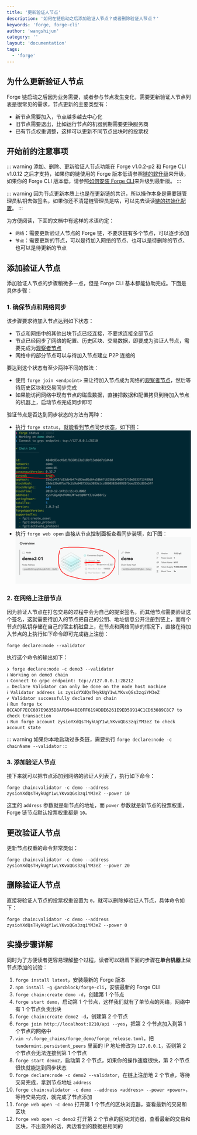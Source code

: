 ```yaml
---
title: '更新验证人节点'
description: '如何在链启动之后添加验证人节点？或者删除验证人节点？'
keywords: 'forge, forge-cli'
author: 'wangshijun'
category: ''
layout: 'documentation'
tags:
  - 'forge'
---
```


## 为什么更新验证人节点

Forge 链启动之后因为业务需要，或者参与节点发生变化，需要更新验证人节点列表是很常见的需求，节点更新的主要类型有：

- 新节点需要加入，节点越多越去中心化
- 旧节点需要退出，比如运行节点的机器到期需要更换服务商
- 已有节点权重调整，这样可以更新不同节点出块时的投票权

## 开始前的注意事项

::: warning
添加、删除、更新验证人节点功能在 Forge v1.0.2-p2 和 Forge CLI v1.0.12 之后才支持，如果你的链使用的 Forge 版本低请参照[链的软升级](../../2-manage-chain-node/upgrade-chain)来升级，如果你的 Forge CLI 版本低，请参照[如何安装 Forge CLI](../../1-introduction/install-forge-cli)来升级到最新版。
:::

::: warning
因为节点更新本质上也是在更新链的共识，所以操作本身是需要链管理员私钥去做签名，如果你还不清楚链管理员是啥，可以先去读读[链的初始化配置](../../1-introduction/initial-setup)。
:::

为方便阅读，下面的文档中有这样的术语约定：

- `网络`：需要更新验证人节点的 Forge 链，不要求链有多个节点，可以逐步添加
- `节点`：需要更新的节点，可以是待加入网络的节点、也可以是待删除的节点、也可以是待更新的节点

## 添加验证人节点

添加验证人节点的步骤稍微多一点，但是 Forge CLI 基本都能协助完成。下面是具体步骤：

### 1. 确保节点和网络同步

该步骤要求待加入节点达到如下状态：

- 节点和网络中的其他出块节点已经连接，不要求连接全部节点
- 节点已经同步了网络的配置、历史区块、交易数据，即要成为验证人节点，需要先成为[观察者节点](../join-existing-network)
- 网络中的部分节点可以与待加入节点建立 P2P 连接的

要达到这个状态有至少两种不同的做法：

- 使用 `forge join <endpoint>` 来让待加入节点成为网络的[观察者节点](../join-existing-network)，然后等待历史区块和交易同步完成
- 如果能访问网络中现有节点的磁盘数据，直接把数据和配置拷贝到待加入节点的机器上，启动节点完成同步即可

验证节点是否达到同步状态的方法有两种：

- 执行 `forge status`，就能看到节点同步状态，如下图：
  ![](./images/synced-cli.png)
- 执行 `forge web open` 直接从节点控制面板查看同步装填，如下图：
  ![](./images/synced-web.png)

### 2. 在网络上注册节点

因为验证人节点在打包交易的过程中会为自己的提案签名，而其他节点需要验证这个签名，这就需要待加入的节点把自己的公钥、地址信息公开注册到链上，而每个节点的私钥存储在自己的宿主机磁盘上，在节点和网络同步的情况下，直接在待加入节点的上执行如下命令即可完成链上注册：

```shell
forge declare:node --validator
```

执行这个命令的输出如下：

```terminal
❯ forge declare:node -c demo3 --validator
ℹ Working on demo3 chain
ℹ Connect to grpc endpoint: tcp://127.0.0.1:28212
⚠ Declare Validator can only be done on the node host machine
ℹ Validator address is zysioYXdQsTHykUgY1wLYKvxQGs3zqiYM3eZ
✔ Validator successfully declared on chain
ℹ Run forge tx 8CCADF7ECC607E9635D8AFD944BE0FF619ADDE6261E9ED59914C1CD63089C8C7 to check transaction
ℹ Run forge account zysioYXdQsTHykUgY1wLYKvxQGs3zqiYM3eZ to check account state
```

::: warning
如果你本地启动过多条链，需要执行 `forge declare:node -c chainName --validator`
:::

### 3. 添加验证人节点

接下来就可以把节点添加到网络的验证人列表了，执行如下命令：

```shell
forge chain:validator -c demo --address zysioYXdQsTHykUgY1wLYKvxQGs3zqiYM3eZ --power 10
```

这里的 `address` 参数就是新节点的地址，而 `power` 参数就是新节点的投票权重，Forge 链节点默认投票权重都是 `10`。

## 更改验证人节点

更新节点权重的命令非常类似：

```shell
forge chain:validator -c demo --address zysioYXdQsTHykUgY1wLYKvxQGs3zqiYM3eZ --power 20
```

## 删除验证人节点

直接将验证人节点的投票权重设置为 `0`，就可以删除掉验证人节点，具体命令如下：

```shell
forge chain:validator -c demo --address zysioYXdQsTHykUgY1wLYKvxQGs3zqiYM3eZ --power 0
```

## 实操步骤详解

同时为了方便读者更容易理解整个过程，读者可以跟着下面的步骤在**单台机器上**做节点添加的试验：

1. `forge install latest`，安装最新的 Forge 版本
1. `npm install -g @arcblock/forge-cli`，安装最新的 Forge CLI
1. `forge chain:create demo -d`，创建第 1 个节点
1. `forge start demo`，启动第 1 个节点，这样我们就有了单节点的网络，网络中有 1 个节点负责出块
1. `forge chain:create demo2 -d`，创建第 2 个节点
1. `forge join http://localhost:8210/api --yes`，把第 2 个节点加入到第 1 个节点的网络中
1. `vim ~/.forge_chains/forge_demo/forge_release.toml`，把 `tendermint.persistent_peers` 里面的 IP 地址修改为 `127.0.0.1`，否则第 2 个节点会无法连接到第 1 个节点
1. `forge start demo2`，启动第 2 个节点，如果你的操作速度很快，第 2 个节点很快就能达到同步状态
1. `forge declare:node -c demo2 --validator`，在链上注册地 2 个节点，等待交易完成，拿到节点地址 `address`
1. `forge chain:validator -c demo --address <address> --power <power>`，等待交易完成，就完成了节点添加
1. `forge web open -c demo` 打开第 1 个节点的区块浏览器，查看最新的交易和区块
1. `forge web open -c demo2` 打开第 2 个节点的区块浏览器，查看最新的交易和区块，不出意外的话，两边看到的数据是相同的
